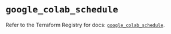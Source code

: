 # `google_colab_schedule`

Refer to the Terraform Registry for docs: [`google_colab_schedule`](https://registry.terraform.io/providers/hashicorp/google/6.28.0/docs/resources/colab_schedule).
